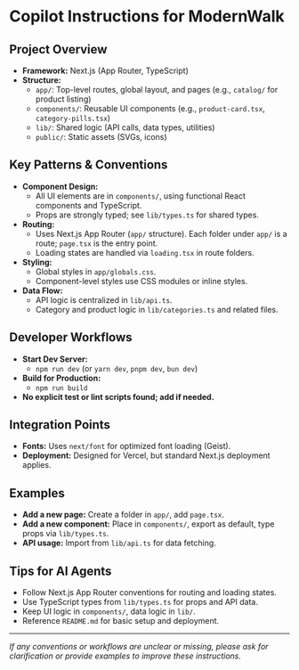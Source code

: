 # Copilot Instructions for ModernWalk

## Project Overview
- **Framework:** Next.js (App Router, TypeScript)
- **Structure:**
  - `app/`: Top-level routes, global layout, and pages (e.g., `catalog/` for product listing)
  - `components/`: Reusable UI components (e.g., `product-card.tsx`, `category-pills.tsx`)
  - `lib/`: Shared logic (API calls, data types, utilities)
  - `public/`: Static assets (SVGs, icons)

## Key Patterns & Conventions
- **Component Design:**
  - All UI elements are in `components/`, using functional React components and TypeScript.
  - Props are strongly typed; see `lib/types.ts` for shared types.
- **Routing:**
  - Uses Next.js App Router (`app/` structure). Each folder under `app/` is a route; `page.tsx` is the entry point.
  - Loading states are handled via `loading.tsx` in route folders.
- **Styling:**
  - Global styles in `app/globals.css`.
  - Component-level styles use CSS modules or inline styles.
- **Data Flow:**
  - API logic is centralized in `lib/api.ts`.
  - Category and product logic in `lib/categories.ts` and related files.

## Developer Workflows
- **Start Dev Server:**
  - `npm run dev` (or `yarn dev`, `pnpm dev`, `bun dev`)
- **Build for Production:**
  - `npm run build`
- **No explicit test or lint scripts found; add if needed.**

## Integration Points
- **Fonts:** Uses `next/font` for optimized font loading (Geist).
- **Deployment:** Designed for Vercel, but standard Next.js deployment applies.

## Examples
- **Add a new page:** Create a folder in `app/`, add `page.tsx`.
- **Add a new component:** Place in `components/`, export as default, type props via `lib/types.ts`.
- **API usage:** Import from `lib/api.ts` for data fetching.

## Tips for AI Agents
- Follow Next.js App Router conventions for routing and loading states.
- Use TypeScript types from `lib/types.ts` for props and API data.
- Keep UI logic in `components/`, data logic in `lib/`.
- Reference `README.md` for basic setup and deployment.

---
_If any conventions or workflows are unclear or missing, please ask for clarification or provide examples to improve these instructions._
